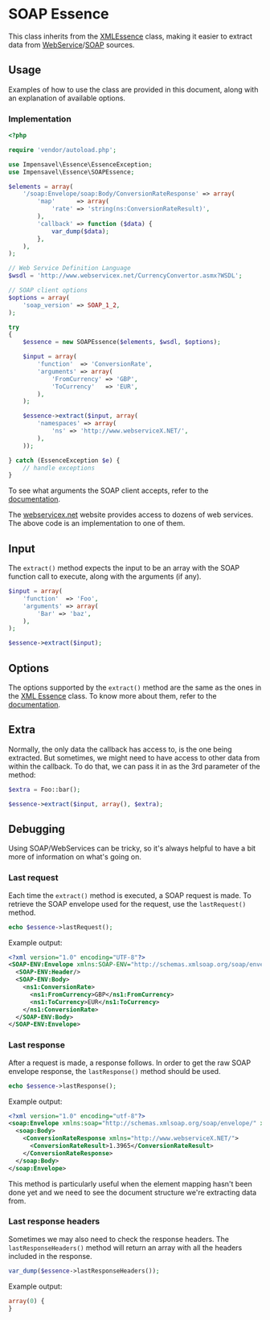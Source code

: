 # SOAP Essence
This class inherits from the [XMLEssence](XMLEssence.md) class, making it easier to extract data from [WebService](http://en.wikipedia.org/wiki/Web_service)/[SOAP](http://en.wikipedia.org/wiki/SOAP) sources.

## Usage
Examples of how to use the class are provided in this document, along with an explanation of available options.

### Implementation
```php
<?php

require 'vendor/autoload.php';

use Impensavel\Essence\EssenceException;
use Impensavel\Essence\SOAPEssence;

$elements = array(
    '/soap:Envelope/soap:Body/ConversionRateResponse' => array(
        'map'      => array(
            'rate' => 'string(ns:ConversionRateResult)',
        ),
        'callback' => function ($data) {
            var_dump($data);
        },
    ),
);

// Web Service Definition Language
$wsdl = 'http://www.webservicex.net/CurrencyConvertor.asmx?WSDL';

// SOAP client options
$options = array(
    'soap_version' => SOAP_1_2,
);

try
{
    $essence = new SOAPEssence($elements, $wsdl, $options);

    $input = array(
        'function'  => 'ConversionRate',
        'arguments' => array(
            'FromCurrency' => 'GBP',
            'ToCurrency'   => 'EUR',
        ),
    );

    $essence->extract($input, array(
        'namespaces' => array(
            'ns' => 'http://www.webserviceX.NET/',
        ),
    ));

} catch (EssenceException $e) {
    // handle exceptions
}
```

To see what arguments the SOAP client accepts, refer to the [documentation](http://php.net/manual/en/soapclient.soapclient.php).

The [webservicex.net](http://www.webservicex.net) website provides access to dozens of web services. The above code is an implementation to one of them.

## Input
The `extract()` method expects the input to be an array with the SOAP function call to execute, along with the arguments (if any).

```php
$input = array(
    'function'  => 'Foo',
    'arguments' => array(
        'Bar' => 'baz',
    ),
);

$essence->extract($input);
```

## Options
The options supported by the `extract()` method are the same as the ones in the [XML Essence](XMLEssence.md) class. To know more about them, refer to the [documentation](XMLEssence.md#options).

## Extra
Normally, the only data the callback has access to, is the one being extracted. But sometimes, we might need to have access to other data from within the callback. 
To do that, we can pass it in as the 3rd parameter of the method:

```php
$extra = Foo::bar();

$essence->extract($input, array(), $extra);
```

## Debugging
Using SOAP/WebServices can be tricky, so it's always helpful to have a bit more of information on what's going on.

### Last request
Each time the `extract()` method is executed, a SOAP request is made. To retrieve the SOAP envelope used for the request, use the `lastRequest()` method.

```php
echo $essence->lastRequest();
```

Example output:
```xml
<?xml version="1.0" encoding="UTF-8"?>
<SOAP-ENV:Envelope xmlns:SOAP-ENV="http://schemas.xmlsoap.org/soap/envelope/" xmlns:ns1="http://www.webserviceX.NET/">
  <SOAP-ENV:Header/>
  <SOAP-ENV:Body>
    <ns1:ConversionRate>
      <ns1:FromCurrency>GBP</ns1:FromCurrency>
      <ns1:ToCurrency>EUR</ns1:ToCurrency>
    </ns1:ConversionRate>
  </SOAP-ENV:Body>
</SOAP-ENV:Envelope>
```

### Last response
After a request is made, a response follows. In order to get the raw SOAP envelope response, the `lastResponse()` method should be used.

```php
echo $essence->lastResponse();
```

Example output:
```xml
<?xml version="1.0" encoding="utf-8"?>
<soap:Envelope xmlns:soap="http://schemas.xmlsoap.org/soap/envelope/" xmlns:xsi="http://www.w3.org/2001/XMLSchema-instance" xmlns:xsd="http://www.w3.org/2001/XMLSchema">
  <soap:Body>
    <ConversionRateResponse xmlns="http://www.webserviceX.NET/">
      <ConversionRateResult>1.3965</ConversionRateResult>
    </ConversionRateResponse>
  </soap:Body>
</soap:Envelope>
```

This method is particularly useful when the element mapping hasn't been done yet and we need to see the document structure we're extracting data from.

### Last response headers
Sometimes we may also need to check the response headers. The `lastResponseHeaders()` method will return an array with all the headers included in the response.

```php
var_dump($essence->lastResponseHeaders());
```

Example output:
```php
array(0) {
}
```
